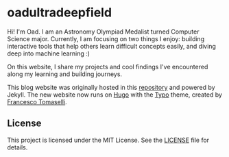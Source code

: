 # oadultradeepfield

Hi! I'm Oad. I am an Astronomy Olympiad Medalist turned Computer Science major. Currently, I am focusing on two things I enjoy: building interactive tools that help others learn difficult concepts easily, and diving deep into machine learning :)

On this website, I share my projects and cool findings I've encountered along my learning and building journeys.

This blog website was originally hosted in this [repository](https://github.com/oadultradeepfield/oadultradeepfield.github.io) and powered by Jekyll. The new website now runs on [Hugo](https://gohugo.io/) with the [Typo](https://tomfran.github.io/typo-wiki/) theme, created by [Francesco Tomaselli](https://tomfran.github.io/).

## License

This project is licensed under the MIT License. See the [LICENSE](/LICENSE) file for details.
